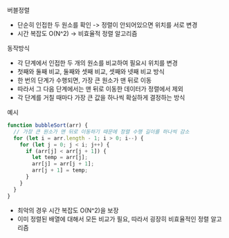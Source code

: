 버블정렬

- 단순히 인접한 두 원소를 확인 -> 정렬이 안되어있으면 위치를 서로 변경
- 시간 복잡도 O(N^2) -> 비효율적 정렬 알고리즘

동작방식

- 각 단계에서 인접한 두 개의 원소를 비교하여 필요시 위치를 변경
- 첫째와 둘째 비교, 둘째와 셋째 비교, 셋째와 넷째 비교 방식
- 한 번의 단계가 수행되면, 가장 큰 원소가 맨 뒤로 이동
- 따라서 그 다음 단계에서는 맨 뒤로 이동한 데이터가 정렬에서 제외
- 각 단계를 거칠 때마다 가장 큰 값을 하나씩 확실하게 결정하는 방식

예시

```js
function bubbleSort(arr) {
  // 가장 큰 원소가 맨 뒤로 이동하기 때문에 정렬 수행 길이를 하나씩 감소
  for (let i = arr.length - 1; i > 0; i--) {
    for (let j = 0; j < i; j++) {
      if (arr[j] < arr[j + 1]) {
        let temp = arr[j];
        arr[j] = arr[j + 1];
        arr[j + 1] = temp;
      }
    }
  }
}
```

- 최악의 경우 시간 복잡도 O(N^2)을 보장
- 이미 정렬된 배열에 대해서 모든 비교가 필요, 따라서 굉장히 비효율적인 정렬 알고리즘
